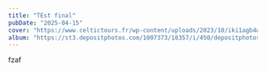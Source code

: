 ```yaml
---
title: "TEst final"
pubDate: "2025-04-15"
cover: "https://www.celtictours.fr/wp-content/uploads/2023/10/iki1agb4w6aj3k0.webp"
album: "https://st3.depositphotos.com/1007373/18357/i/450/depositphotos_183574324-stock-photo-cliffs-moher-ireland-sunny-day.jpg"
---
```


fzaf
